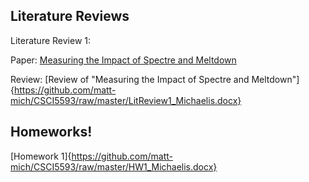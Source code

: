 ## Literature Reviews

Literature Review 1:

  Paper: [Measuring the Impact of Spectre and Meltdown](https://ieeexplore.ieee.org/document/8547554)
  
  Review: [Review of "Measuring the Impact of Spectre and Meltdown"]{https://github.com/matt-mich/CSCI5593/raw/master/LitReview1_Michaelis.docx}


## Homeworks!
[Homework 1]{https://github.com/matt-mich/CSCI5593/raw/master/HW1_Michaelis.docx}
